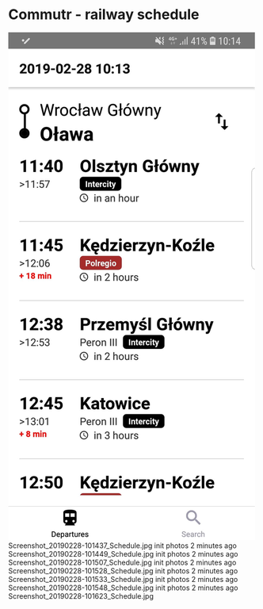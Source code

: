 # Commutr - railway schedule
![Alt text](Screenshot_20190228-101424_Schedule.jpg?raw=true "Commutr 1")
Screenshot_20190228-101437_Schedule.jpg	init photos	2 minutes ago
Screenshot_20190228-101449_Schedule.jpg	init photos	2 minutes ago
Screenshot_20190228-101507_Schedule.jpg	init photos	2 minutes ago
Screenshot_20190228-101528_Schedule.jpg	init photos	2 minutes ago
Screenshot_20190228-101533_Schedule.jpg	init photos	2 minutes ago
Screenshot_20190228-101548_Schedule.jpg	init photos	2 minutes ago
Screenshot_20190228-101623_Schedule.jpg
